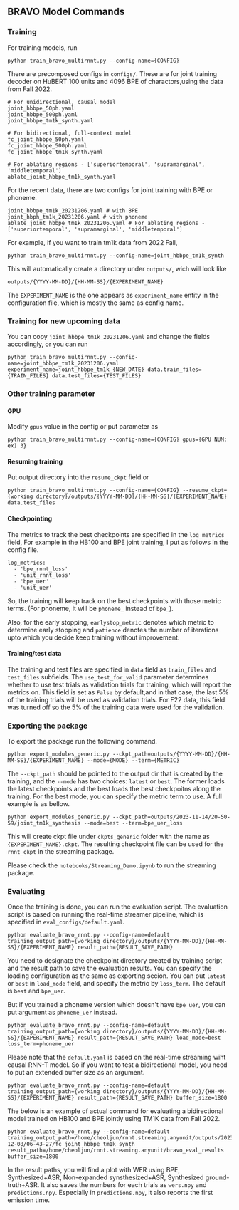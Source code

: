 ## BRAVO Model Commands

### Training

For training models, run
```
python train_bravo_multirnnt.py --config-name={CONFIG}
```

There are precomposed configs in `configs/`. These are for joint training decoder on HuBERT 100 units and 4096 BPE of charactors,using the data from Fall 2022.
```
# For unidirectional, causal model
joint_hbbpe_50ph.yaml
joint_hbbpe_500ph.yaml
joint_hbbpe_tm1k_synth.yaml

# For bidirectional, full-context model
fc_joint_hbbpe_50ph.yaml
fc_joint_hbbpe_500ph.yaml
fc_joint_hbbpe_tm1k_synth.yaml

# For ablating regions - ['superiortemporal', 'supramarginal', 'middletemporal']
ablate_joint_hbbpe_tm1k_synth.yaml
```



For the recent data, there are two configs for joint training with BPE or phoneme.
```
joint_hbbpe_tm1k_20231206.yaml # with BPE
joint_hbph_tm1k_20231206.yaml # with phoneme
ablate_joint_hbbpe_tm1k_20231206.yaml # For ablating regions - ['superiortemporal', 'supramarginal', 'middletemporal']
```
For example, if you want to train tm1k data from 2022 Fall, 

```
python train_bravo_multirnnt.py --config-name=joint_hbbpe_tm1k_synth
```

This will automatically create a directory under `outputs/`, wich will look like

```
outputs/{YYYY-MM-DD}/{HH-MM-SS}/{EXPERIMENT_NAME}
```

The `EXPERIMENT_NAME` is the one appears as `experiment_name` entity in the configuration file, which is mostly the same as config name.

### Training for new upcoming data

You can copy `joint_hbbpe_tm1k_20231206.yaml` and change the fields accordingly, or you can run

```
python train_bravo_multirnnt.py --config-name=joint_hbbpe_tm1k_20231206.yaml experiment_name=joint_hbbpe_tm1k_{NEW_DATE} data.train_files={TRAIN_FILES} data.test_files={TEST_FILES}
```


### Other training parameter

#### GPU

Modify `gpus` value in the config or put parameter as 
```
python train_bravo_multirnnt.py --config-name={CONFIG} gpus={GPU NUM: ex) 3}
```

#### Resuming training

Put output directory into the `resume_ckpt` field or
```
python train_bravo_multirnnt.py --config-name={CONFIG} --resume_ckpt={working directory}/outputs/{YYYY-MM-DD}/{HH-MM-SS}/{EXPERIMENT_NAME} data.test_files
```

#### Checkpointing

The metrics to track the best checkpoints are specified in the `log_metrics` field, 
For example in the HB100 and BPE joint training, I put as follows in the config file.
```
log_metrics: 
  - 'bpe_rnnt_loss'
  - 'unit_rnnt_loss'
  - 'bpe_uer'
  - 'unit_uer'
```

So, the training will keep track on the best checkpoints with those metric terms. (For phoneme, it will be `phoneme_` instead of `bpe_`).

Also, for the early stopping, `earlystop_metric` denotes which metric to determine early stopping and `patience` denotes the number of iterations upto which you decide keep training without improvement. 

#### Training/test data

The training and test files are specified in `data` field as `train_files` and `test_files` subfields. The `use_test_for_valid` parameter determines whether to use test trials as validation trials for training, which will report the metrics on. This field is set as `False` by default,and in that case, the last 5% of the training trials will be used as validation trials. For F22 data, this field was turned off so the 5% of the training data were used for the validation. 


### Exporting the package

To export the package run the following command.
```
python export_modules_generic.py --ckpt_path=outputs/{YYYY-MM-DD}/{HH-MM-SS}/{EXPERIMENT_NAME} --mode={MODE} --term={METRIC}
```

The `--ckpt_path` should be pointed to the output dir that is created by the training, and the `--mode` has two choices: `latest` or `best`. The former loads the latest checkpoints and the best loads the best checkpoitns along the training. For the best mode, you can specify the metric term to use.
A full example is as bellow.
```
python export_modules_generic.py --ckpt_path=outputs/2023-11-14/20-50-59/joint_tm1k_synthesis --mode=best --term=bpe_uer_loss
```

This will create ckpt file under `ckpts_generic` folder with the name as `{EXPERIMENT_NAME}.ckpt`. The resulting checkpoint file can be used for the `rnnt_ckpt` in the streaming package.

Please check the `notebooks/Streaming_Demo.ipynb` to run the streaming package.

### Evaluating

Once the training is done, you can run the evaluation script. The evaluation script is based on running the real-time streamer pipeline, which is specified in `eval_configs/default.yaml`.

```
python evaluate_bravo_rnnt.py --config-name=default training_output_path={working directory}/outputs/{YYYY-MM-DD}/{HH-MM-SS}/{EXPERIMENT_NAME} result_path={RESULT_SAVE_PATH}
```

You need to designate the checkpoint directory created by training script and the result path to save the evaluation results. You can specify the loading configuration as the same as exporting secion. You can put `latest` or `best` in `load_mode` field, and specify the metric by `loss_term`. The default is `best` and `bpe_uer`. 

But if you trained a phoneme version which doesn't have `bpe_uer`, you can put argument as `phoneme_uer` instead.

```
python evaluate_bravo_rnnt.py --config-name=default training_output_path={working directory}/outputs/{YYYY-MM-DD}/{HH-MM-SS}/{EXPERIMENT_NAME} result_path={RESULT_SAVE_PATH} load_mode=best loss_term=phoneme_uer 
```

Please note that the `default.yaml` is based on the real-time streaming wiht causal RNN-T model. So if you want to test a bidirectional model, you need to put an extended buffer size as an argument.

```
python evaluate_bravo_rnnt.py --config-name=default training_output_path={working directory}/outputs/{YYYY-MM-DD}/{HH-MM-SS}/{EXPERIMENT_NAME} result_path={RESULT_SAVE_PATH} buffer_size=1800
```

The below is an example of actual command for evaluating a bidirectional model trained on HB100 and BPE jointly using TM1K data from Fall 2022.

```
python evaluate_bravo_rnnt.py --config-name=default training_output_path=/home/cheoljun/rnnt.streaming.anyunit/outputs/2023-12-08/06-43-27/fc_joint_hbbpe_tm1k_synth    result_path=/home/cheoljun/rnnt.streaming.anyunit/bravo_eval_results buffer_size=1800
```

In the result paths, you will find a plot with WER using BPE, Synthesized+ASR, Non-expanded synsthesized+ASR, Synthesized ground-truth+ASR. It also saves the numbers for each trials as `wers.npy` and `predictions.npy`. Especially in `predictions.npy`, it also reports the first emission time.

